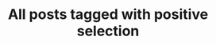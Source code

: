 ---
layout: tag
title: "All posts tagged with positive selection"
permalink: /weblog/tags/positive-selection/
taxonomy: positive selection
---